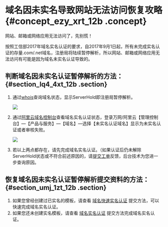 # 域名因未实名导致网站无法访问恢复攻略 {#concept_ezy_xrt_12b .concept}

网站、邮箱或网络应用无法访问了，先别慌！

按照工信部2017年域名实名认证的要求，自2017年9月1日起，所有未完成实名认证的存量.com/.net域名，注册局将陆续暂停解析，所以网站、邮箱或网络应用无法访问有可能是因为域名未实名认证导致的。

## 判断域名因未实名认证暂停解析的方法： {#section_lq4_4xt_12b .section}

1.  通过[whois](https://whois.aliyun.com/)查询域名状态，显示ServerHold即注册局暂停解析。

    ![](http://static-aliyun-doc.oss-cn-hangzhou.aliyuncs.com/assets/img/14314/154883215138368_zh-CN.png)

2.  通过[阿里云域名控制台](https://netcn.console.aliyun.com/core/domain/noauditdomainlist)查看域名实名认证状态，登录万网/阿里云【管理控制台】—【产品与服务】—【域名】—选择【未实名认证域名】显示为未实名认证或者审核失败。

    ![](http://static-aliyun-doc.oss-cn-hangzhou.aliyuncs.com/assets/img/14314/154883215138369_zh-CN.png)

3.  若以上两点都存在，请先完成域名实名认证。（如果认证后仍未解除ServerHold状态或不符合前述原因的，请[提交工单](https://selfservice.console.aliyun.com/ticket/)反馈，后台技术为您进一步查询原因。

## 恢复域名因未实名认证暂停解析提交资料的方法： {#section_umj_1zt_12b .section}

1.  如果您曾经创建过已实名的模板，请查看 [域名快速实名认证](cn.zh-CN/域名实名认证/通用域名实名认证.md#section_imw_nvv_12b) 提交方法，可以快速完成域名实名认证。
2.  如果您还未创建实名模板，请查看 [域名实名认证](cn.zh-CN/域名实名认证/域名实名认证概述.md#section_zqh_bgy_ggb) 提交方法完成域名实名认证。

